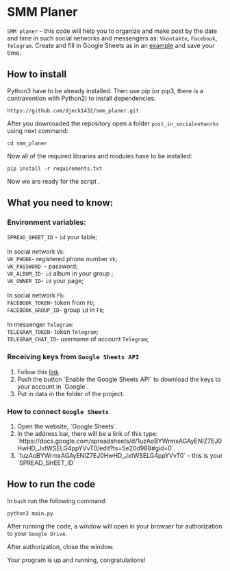 # SMM Planer

`SMM planer` – this code will help you to organize and make post by the date and time in such social networks and messengers as: `Vkontakte`, `Facebook`, `Telegram`. 
Create and fill in Google Sheets as in an  <a href='https://docs.google.com/spreadsheets/d/1uzAoBYWrmxAGAyENIZ7EJ0HwHD_JxtWSELG4ppYVvT0/edit?ts=5e20d988#gid=0'>example</a> and save your time.


## How to install

Python3 have to be already installed. Then use pip (or pip3, there is a contravention with Python2) to install dependencies:
```
https://github.com/djeck1432/smm_planer.git
```
After you downloaded the repository open a folder `post_in_socialnetworks` using next command:
```
cd smm_planer
```
Now all of the required libraries and modules have to be installed:
```
pip install -r requirements.txt 
```

Now we are ready for the script .

## What you need to know: 
  ### Environment variables: 
`SPREAD_SHEET_ID` - `id` your table;
 <br>
 <br>
  In social network `Vk`:
<br>
`VK_PHONE`- registered phone number  `Vk`;
<br>
`VK_PASSWORD `-  password;
<br>
`VK_ALBUM_ID`- `id` album in your group ;
<br>
`VK_OWNER_ID`- `id` your page;
<br>
<br>
In social network `Fb`:
<br>
`FACEBOOK_TOKEN`-  token from `Fb`;
<br>
`FACEBOOK_GROUP_ID`- group `id` in `Fb`;
<br>
<br>
In messenger `Telegram`:
<br>
`TELEGRAM_TOKEN`- token `Telegram`;
<br>
`TELEGRAM_CHAT_ID`- username of account `Telegram`;
<br> 
### Receiving keys from `Google Sheets API`
<ol>
  <li>Follow this <a href='https://developers.google.com/sheets/api/quickstart/python'>link</a>.</li>
  <li>Push the button `Enable the Google Sheets API` to download the keys to your account in `Google`.</li>
  <li>Put in data in the folder of the project.</li> 
</ol>


### How to connect `Google Sheets `
<ol>
  <li>Open the website, `Google Sheets`.</li>
  <li>In the address bar, there will be a link of this type: `https://docs.google.com/spreadsheets/d/1uzAoBYWrmxAGAyENIZ7EJ0HwHD_JxtWSELG4ppYVvT0/edit?ts=5e20d988#gid=0`.</li>
  <li>`1uzAoBYWrmxAGAyENIZ7EJ0HwHD_JxtWSELG4ppYVvT0` - this is your `SPREAD_SHEET_ID`</li>
</ol>

## How to run the code

In `bash` run the following command: 
```
python3 main.py
```
After running the code, a window will open in your browser for authorization to your `Google Drive`.

After authorization, close the window.

Your program is up and running, congratulations!


